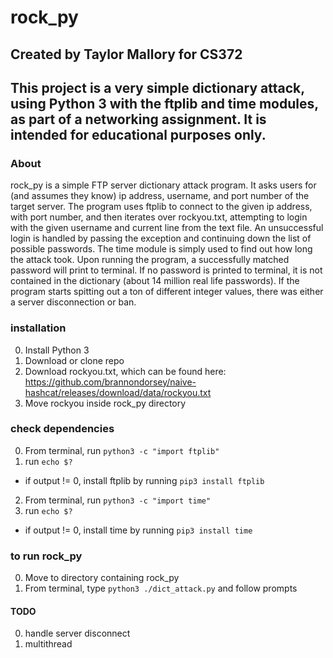 # rock_py
## Created by Taylor Mallory for CS372
## This project is a **very** simple dictionary attack, using Python 3 with the ftplib and time modules, as part of a networking assignment. It is intended for educational purposes only.

### About
rock_py is a simple FTP server dictionary attack program. It asks users for (and assumes they know) ip address, username, and port number of the target server. The program uses ftplib to connect to the given ip address, with port number, and then iterates over rockyou.txt, attempting to login with the given username and current line from the text file. An unsuccessful login is handled by passing the exception and continuing down the list of possible passwords. The time module is simply used to find out how long the attack took. Upon running the program, a successfully matched password will print to terminal. If no password is printed to terminal, it is not contained in the dictionary (about 14 million real life passwords). If the program starts spitting out a ton of different integer values, there was either a server disconnection or ban.

### installation
0. Install Python 3
1. Download or clone repo
2. Download rockyou.txt, which can be found here: https://github.com/brannondorsey/naive-hashcat/releases/download/data/rockyou.txt
3. Move rockyou inside rock_py directory

### check dependencies
0. From terminal, run `python3 -c "import ftplib"`
1. run `echo $?`
+ if output != 0, install ftplib by running `pip3 install ftplib`
2. From terminal, run `python3 -c "import time"`
3. run `echo $?`
+ if output != 0, install time by running `pip3 install time`

### to run rock_py
0. Move to directory containing rock_py
1. From terminal, type `python3 ./dict_attack.py` and follow prompts




#### TODO
0. handle server disconnect
1. multithread
